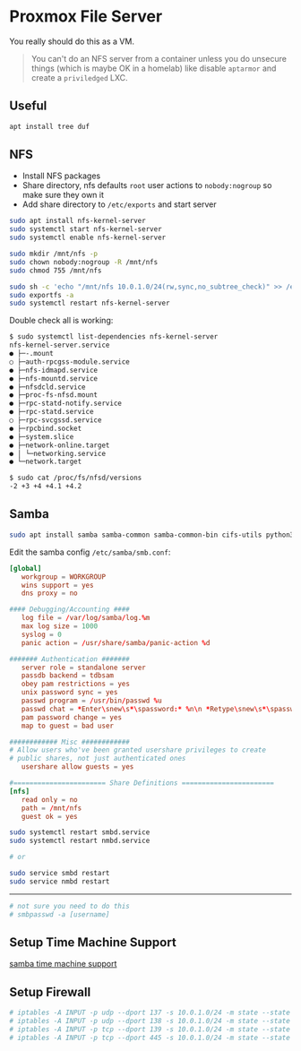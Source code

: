 # Proxmox File Server

You really should do this as a VM.

> You can't do an NFS server from a container unless you
> do unsecure things (which is maybe OK in a homelab) like
> disable `aptarmor` and create a `priviledged` LXC.

## Useful

```bash
apt install tree duf
```

## NFS

- Install NFS packages
- Share directory, nfs defaults `root` user actions to `nobody:nogroup`
  so make sure they own it
- Add share directory to `/etc/exports` and start server

```bash
sudo apt install nfs-kernel-server
sudo systemctl start nfs-kernel-server
sudo systemctl enable nfs-kernel-server

sudo mkdir /mnt/nfs -p
sudo chown nobody:nogroup -R /mnt/nfs
sudo chmod 755 /mnt/nfs

sudo sh -c 'echo "/mnt/nfs 10.0.1.0/24(rw,sync,no_subtree_check)" >> /etc/exports'
sudo exportfs -a
sudo systemctl restart nfs-kernel-server
```

Double check all is working:

```bash
$ sudo systemctl list-dependencies nfs-kernel-server
nfs-kernel-server.service
● ├─-.mount
○ ├─auth-rpcgss-module.service
● ├─nfs-idmapd.service
● ├─nfs-mountd.service
● ├─nfsdcld.service
● ├─proc-fs-nfsd.mount
● ├─rpc-statd-notify.service
● ├─rpc-statd.service
○ ├─rpc-svcgssd.service
● ├─rpcbind.socket
● ├─system.slice
● ├─network-online.target
● │ └─networking.service
● └─network.target
```

```bash
$ sudo cat /proc/fs/nfsd/versions
-2 +3 +4 +4.1 +4.2
```

## Samba

```bash
sudo apt install samba samba-common samba-common-bin cifs-utils python3-pexpect
```

Edit the samba config `/etc/samba/smb.conf`:

```conf
[global]
   workgroup = WORKGROUP
   wins support = yes
   dns proxy = no

#### Debugging/Accounting ####
   log file = /var/log/samba/log.%m
   max log size = 1000
   syslog = 0
   panic action = /usr/share/samba/panic-action %d

####### Authentication #######
   server role = standalone server
   passdb backend = tdbsam
   obey pam restrictions = yes
   unix password sync = yes
   passwd program = /usr/bin/passwd %u
   passwd chat = *Enter\snew\s*\spassword:* %n\n *Retype\snew\s*\spassword:* %n\n *password\supdated\ssuccessfully* .
   pam password change = yes
   map to guest = bad user

############ Misc ############
# Allow users who've been granted usershare privileges to create
# public shares, not just authenticated ones
   usershare allow guests = yes

#======================= Share Definitions =======================
[nfs]
   read only = no
   path = /mnt/nfs
   guest ok = yes
```

```bash
sudo systemctl restart smbd.service
sudo systemctl restart nmbd.service

# or

sudo service smbd restart
sudo service nmbd restart
```

---

```bash
# not sure you need to do this
# smbpasswd -a [username]
```

## Setup Time Machine Support

[samba time machine support](./time_machine_samba.md)

## Setup Firewall

```bash
# iptables -A INPUT -p udp --dport 137 -s 10.0.1.0/24 -m state --state NEW -j ACCEPT
# iptables -A INPUT -p udp --dport 138 -s 10.0.1.0/24 -m state --state NEW -j ACCEPT
# iptables -A INPUT -p tcp --dport 139 -s 10.0.1.0/24 -m state --state NEW -j ACCEPT
# iptables -A INPUT -p tcp --dport 445 -s 10.0.1.0/24 -m state --state NEW -j ACCEPT
```

